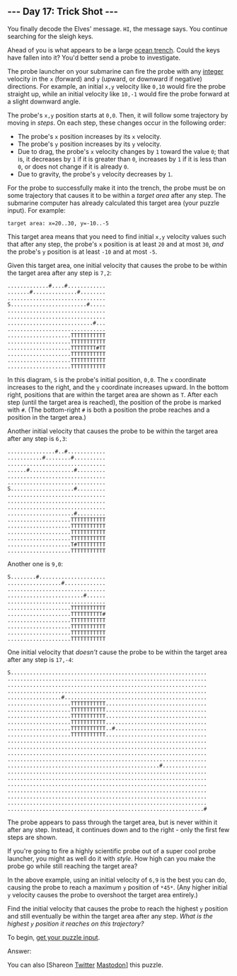 \--- Day 17: Trick Shot ---
----------

You finally decode the Elves' message. `HI`, the message says. You continue searching for the sleigh keys.

Ahead of you is what appears to be a large [ocean trench](https://en.wikipedia.org/wiki/Oceanic_trench). Could the keys have fallen into it? You'd better send a probe to investigate.

The probe launcher on your submarine can fire the probe with any [integer](https://en.wikipedia.org/wiki/Integer) velocity in the `x` (forward) and `y` (upward, or downward if negative) directions. For example, an initial `x,y` velocity like `0,10` would fire the probe straight up, while an initial velocity like `10,-1` would fire the probe forward at a slight downward angle.

The probe's `x,y` position starts at `0,0`. Then, it will follow some trajectory by moving in *steps*. On each step, these changes occur in the following order:

* The probe's `x` position increases by its `x` velocity.
* The probe's `y` position increases by its `y` velocity.
* Due to drag, the probe's `x` velocity changes by `1` toward the value `0`; that is, it decreases by `1` if it is greater than `0`, increases by `1` if it is less than `0`, or does not change if it is already `0`.
* Due to gravity, the probe's `y` velocity decreases by `1`.

For the probe to successfully make it into the trench, the probe must be on some trajectory that causes it to be within a *target area* after any step. The submarine computer has already calculated this target area (your puzzle input). For example:

```
target area: x=20..30, y=-10..-5
```

This target area means that you need to find initial `x,y` velocity values such that after any step, the probe's `x` position is at least `20` and at most `30`, *and* the probe's `y` position is at least `-10` and at most `-5`.

Given this target area, one initial velocity that causes the probe to be within the target area after any step is `7,2`:

```
.............#....#............
.......#..............#........
...............................
S........................#.....
...............................
...............................
...........................#...
...............................
....................TTTTTTTTTTT
....................TTTTTTTTTTT
....................TTTTTTTT#TT
....................TTTTTTTTTTT
....................TTTTTTTTTTT
....................TTTTTTTTTTT

```

In this diagram, `S` is the probe's initial position, `0,0`. The `x` coordinate increases to the right, and the `y` coordinate increases upward. In the bottom right, positions that are within the target area are shown as `T`. After each step (until the target area is reached), the position of the probe is marked with `#`. (The bottom-right `#` is both a position the probe reaches and a position in the target area.)

Another initial velocity that causes the probe to be within the target area after any step is `6,3`:

```
...............#..#............
...........#........#..........
...............................
......#..............#.........
...............................
...............................
S....................#.........
...............................
...............................
...............................
.....................#.........
....................TTTTTTTTTTT
....................TTTTTTTTTTT
....................TTTTTTTTTTT
....................TTTTTTTTTTT
....................T#TTTTTTTTT
....................TTTTTTTTTTT

```

Another one is `9,0`:

```
S........#.....................
.................#.............
...............................
........................#......
...............................
....................TTTTTTTTTTT
....................TTTTTTTTTT#
....................TTTTTTTTTTT
....................TTTTTTTTTTT
....................TTTTTTTTTTT
....................TTTTTTTTTTT

```

One initial velocity that *doesn't* cause the probe to be within the target area after any step is `17,-4`:

```
S..............................................................
...............................................................
...............................................................
...............................................................
.................#.............................................
....................TTTTTTTTTTT................................
....................TTTTTTTTTTT................................
....................TTTTTTTTTTT................................
....................TTTTTTTTTTT................................
....................TTTTTTTTTTT..#.............................
....................TTTTTTTTTTT................................
...............................................................
...............................................................
...............................................................
...............................................................
................................................#..............
...............................................................
...............................................................
...............................................................
...............................................................
...............................................................
...............................................................
..............................................................#

```

The probe appears to pass through the target area, but is never within it after any step. Instead, it continues down and to the right - only the first few steps are shown.

If you're going to fire a highly scientific probe out of a super cool probe launcher, you might as well do it with *style*. How high can you make the probe go while still reaching the target area?

In the above example, using an initial velocity of `6,9` is the best you can do, causing the probe to reach a maximum `y` position of `*45*`. (Any higher initial `y` velocity causes the probe to overshoot the target area entirely.)

Find the initial velocity that causes the probe to reach the highest `y` position and still eventually be within the target area after any step. *What is the highest `y` position it reaches on this trajectory?*

To begin, [get your puzzle input](17/input).

Answer:

You can also [Shareon [Twitter](https://twitter.com/intent/tweet?text=%22Trick+Shot%22+%2D+Day+17+%2D+Advent+of+Code+2021&url=https%3A%2F%2Fadventofcode%2Ecom%2F2021%2Fday%2F17&related=ericwastl&hashtags=AdventOfCode) [Mastodon](javascript:void(0);)] this puzzle.
